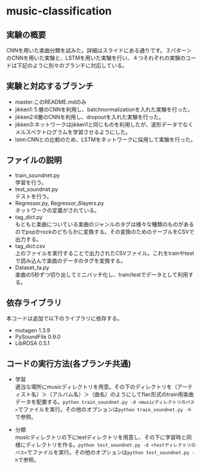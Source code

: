# music-classification

## 実験の概要  

CNNを用いた楽曲分類を試みた。詳細はスライドにある通りです。３パターンのCNNを用いた実験と、LSTMを用いた実験を行い、４つそれぞれの実験のコードは下記のように別々のブランチに対応している。

## 実験と対応するブランチ
* master:このREADME.mdのみ
* jikken1:５層のCNNを利用し、batchnormalizationを入れた実験を行った。
* jikken2:6層のCNNを利用し、dropoutを入れた実験を行った。
* jikken3:ネットワークはjikken1と同じものを利用したが、波形データでなくメルスペクトログラムを学習させるようにした。
* lstm:CNNとの比較のため、LSTMをネットワークに採用して実験を行った。

## ファイルの説明  
* train_soundnet.py  
学習を行う。  
* test_soundnet.py  
テストを行う。  
* Regressor.py, Regressor_6layers.py  
ネットワークの定義がされている。  
* tag_dict.py  
もともと楽曲についている楽曲のジャンルのタグは様々な種類のものがあるのでpopかrockのどちらかに変換する。その変換のためのテーブルをCSVで出力する。  
* tag_dict.csv  
上のファイルを実行することで出力されたCSVファイル。これをtrainやtestで読み込んで楽曲のデータのタグを変換する。  
* Dataset_ta.py  
楽曲の5秒ずつ切り出してミニバッチ化し、train/testでデータとして利用する。  

## 依存ライブラリ
本コードは追加で以下のライブラリに依存する。
* mutagen 1.3.9
* PySoundFile 0.9.0
* LibROSA 0.5.1

## コードの実行方法(各ブランチ共通)
* 学習  
適当な場所にmusicディレクトリを用意。その下のディレクトリを（アーティスト名）＞（アルバム名）＞（曲名）のようにしてflac形式のtrain用楽曲データを配置する。`python train_soundnet.py -d <musicディレクトリのパス>`でファイルを実行。その他のオプションは`python train_soundnet.py -h`で参照。

* 分類  
musicディレクトリの下にtestディレクトリを用意し、その下に学習時と同様にディレクトリを作る。`python test_soundnet.py -d <testディレクトリのパス>`でファイルを実行。その他のオプションは`python test_soundnet.py -h`で参照。
